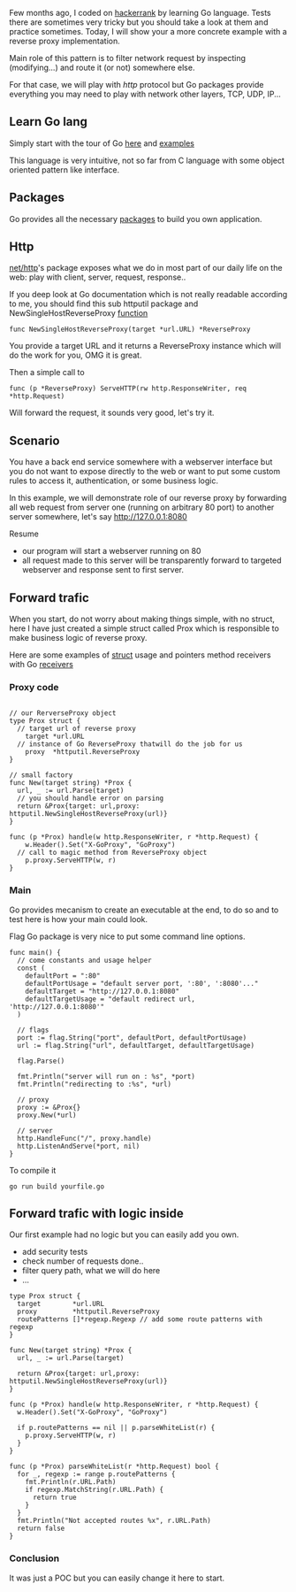 Few months ago, I coded on [hackerrank](https://www.hackerrank.com) by learning Go language. Tests there are sometimes very tricky but you should take a look at them and practice sometimes. Today, I will show your a more concrete example with a reverse proxy implementation.

Main role of this pattern is to filter network request by inspecting (modifying...) and route it (or not) somewhere else.

For that case, we will play with *http* protocol but Go packages provide everything you may need to play with network other layers, TCP, UDP, IP...

## Learn Go lang

Simply start with the tour of Go [here](http://tour.golang.org) and [examples](https://gobyexample.com/)

This language is very intuitive, not so far from C language with some object oriented pattern like interface.

## Packages

Go provides all the necessary [packages](http://golang.org/pkg/) to build you own application.

## Http

[net/http](https://golang.org/pkg/net/http/)'s package exposes what we do in most part of our daily life on the web: play with client, server, request, response..

If you deep look at Go documentation which is not really readable according to me, you should find this sub httputil package and NewSingleHostReverseProxy [function](https://golang.org/pkg/net/http/httputil/#ReverseProxy)

```clike
func NewSingleHostReverseProxy(target *url.URL) *ReverseProxy
```

You provide a target URL and it returns a ReverseProxy instance which will do the work for you, OMG it is great.

Then a simple call to

```clike
func (p *ReverseProxy) ServeHTTP(rw http.ResponseWriter, req *http.Request)
```

Will forward the request, it sounds very good, let's try it.

## Scenario

You have a back end service somewhere with a webserver interface but you do not want to expose directly to the web or want to put some custom rules to access it, authentication, or some business logic.

In this example, we will demonstrate role of our reverse proxy by forwarding all web request from server one (running on arbitrary 80 port) to another server somewhere, let's say http://127.0.0.1:8080

Resume
- our program will start a webserver running on 80
- all request made to this server will be transparently forward to targeted webserver and response sent to first server.

## Forward trafic

When you start, do not worry about making things simple, with no struct, here I have just created a simple struct called Prox which is responsible to make business logic of reverse proxy.

Here are some examples of [struct](https://tour.golang.org/moretypes/4) usage and pointers method receivers with Go [receivers](https://tour.golang.org/methods/1)

### Proxy code

```clike

// our RerverseProxy object
type Prox struct {
  // target url of reverse proxy
	target *url.URL
  // instance of Go ReverseProxy thatwill do the job for us
	proxy  *httputil.ReverseProxy
}

// small factory
func New(target string) *Prox {
  url, _ := url.Parse(target)
  // you should handle error on parsing
  return &Prox{target: url,proxy: httputil.NewSingleHostReverseProxy(url)}
}

func (p *Prox) handle(w http.ResponseWriter, r *http.Request) {
	w.Header().Set("X-GoProxy", "GoProxy")
  // call to magic method from ReverseProxy object
	p.proxy.ServeHTTP(w, r)
}
```

### Main

Go provides mecanism to create an executable at the end, to do so and to test here is how your main could look.

Flag Go package is very nice to put some command line options.

```clike
func main() {
  // come constants and usage helper
  const (
    defaultPort = ":80"
    defaultPortUsage = "default server port, ':80', ':8080'..."
    defaultTarget = "http://127.0.0.1:8080"
    defaultTargetUsage = "default redirect url, 'http://127.0.0.1:8080'"
  )

  // flags
  port := flag.String("port", defaultPort, defaultPortUsage)
  url := flag.String("url", defaultTarget, defaultTargetUsage)

  flag.Parse()

  fmt.Println("server will run on : %s", *port)
  fmt.Println("redirecting to :%s", *url)

  // proxy
  proxy := &Prox{}
  proxy.New(*url)

  // server
  http.HandleFunc("/", proxy.handle)
  http.ListenAndServe(*port, nil)
}
```

To compile it

```clike
go run build yourfile.go
```

## Forward trafic with logic inside

Our first example had no logic but you can easily add you own.

- add security tests
- check number of requests done..
- filter query path, what we will do here
- ...

```clike
type Prox struct {
  target        *url.URL
  proxy         *httputil.ReverseProxy
  routePatterns []*regexp.Regexp // add some route patterns with regexp
}

func New(target string) *Prox {
  url, _ := url.Parse(target)

  return &Prox{target: url,proxy: httputil.NewSingleHostReverseProxy(url)}
}

func (p *Prox) handle(w http.ResponseWriter, r *http.Request) {
  w.Header().Set("X-GoProxy", "GoProxy")

  if p.routePatterns == nil || p.parseWhiteList(r) {
    p.proxy.ServeHTTP(w, r)
  }
}

func (p *Prox) parseWhiteList(r *http.Request) bool {
  for _, regexp := range p.routePatterns {
    fmt.Println(r.URL.Path)
    if regexp.MatchString(r.URL.Path) {
      return true
    }
  }
  fmt.Println("Not accepted routes %x", r.URL.Path)
  return false
}
```

### Conclusion

It was just a POC but you can easily change it here to start.



